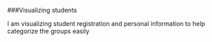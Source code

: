 ###Visualizing students

I am visualizing student registration and personal information to help categorize the groups easily
